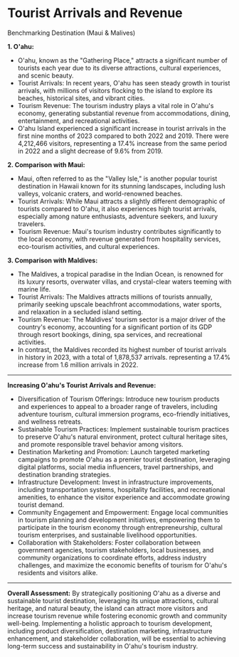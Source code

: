 # Tourist Arrivals and Revenue

Benchmarking Destination (Maui & Malives)

**1. O'ahu:**

- O'ahu, known as the "Gathering Place," attracts a significant number of tourists each year due to its diverse attractions, cultural experiences, and scenic beauty.
- Tourist Arrivals: In recent years, O'ahu has seen steady growth in tourist arrivals, with millions of visitors flocking to the island to explore its beaches, historical sites, and vibrant cities.
- Tourism Revenue: The tourism industry plays a vital role in O'ahu's economy, generating substantial revenue from accommodations, dining, entertainment, and recreational activities.
- O'ahu Island experienced a significant increase in tourist arrivals in the first nine months of 2023 compared to both 2022 and 2019. There were 4,212,466 visitors, representing a 17.4% increase from the same period in 2022 and a slight decrease of 9.6% from 2019.

**2. Comparison with Maui:**

- Maui, often referred to as the "Valley Isle," is another popular tourist destination in Hawaii known for its stunning landscapes, including lush valleys, volcanic craters, and world-renowned beaches.
- Tourist Arrivals: While Maui attracts a slightly different demographic of tourists compared to O'ahu, it also experiences high tourist arrivals, especially among nature enthusiasts, adventure seekers, and luxury travelers.
- Tourism Revenue: Maui's tourism industry contributes significantly to the local economy, with revenue generated from hospitality services, eco-tourism activities, and cultural experiences.

**3. Comparison with Maldives:**

- The Maldives, a tropical paradise in the Indian Ocean, is renowned for its luxury resorts, overwater villas, and crystal-clear waters teeming with marine life.
- Tourist Arrivals: The Maldives attracts millions of tourists annually, primarily seeking upscale beachfront accommodations, water sports, and relaxation in a secluded island setting.
- Tourism Revenue: The Maldives' tourism sector is a major driver of the country's economy, accounting for a significant portion of its GDP through resort bookings, dining, spa services, and recreational activities.
- In contrast, the Maldives recorded its highest number of tourist arrivals in history in 2023, with a total of 1,878,537 arrivals. representing a 17.4% increase from 1.6 million arrivals in 2022.

---

**Increasing O'ahu's Tourist Arrivals and Revenue:**

- Diversification of Tourism Offerings: Introduce new tourism products and experiences to appeal to a broader range of travelers, including adventure tourism, cultural immersion programs, eco-friendly initiatives, and wellness retreats.
- Sustainable Tourism Practices: Implement sustainable tourism practices to preserve O'ahu's natural environment, protect cultural heritage sites, and promote responsible travel behavior among visitors.
- Destination Marketing and Promotion: Launch targeted marketing campaigns to promote O'ahu as a premier tourist destination, leveraging digital platforms, social media influencers, travel partnerships, and destination branding strategies.
- Infrastructure Development: Invest in infrastructure improvements, including transportation systems, hospitality facilities, and recreational amenities, to enhance the visitor experience and accommodate growing tourist demand.
- Community Engagement and Empowerment: Engage local communities in tourism planning and development initiatives, empowering them to participate in the tourism economy through entrepreneurship, cultural tourism enterprises, and sustainable livelihood opportunities.
- Collaboration with Stakeholders: Foster collaboration between government agencies, tourism stakeholders, local businesses, and community organizations to coordinate efforts, address industry challenges, and maximize the economic benefits of tourism for O'ahu's residents and visitors alike.

---

**Overall Assessment:**
By strategically positioning O'ahu as a diverse and sustainable tourist destination, leveraging its unique attractions, cultural heritage, and natural beauty, the island can attract more visitors and increase tourism revenue while fostering economic growth and community well-being. Implementing a holistic approach to tourism development, including product diversification, destination marketing, infrastructure enhancement, and stakeholder collaboration, will be essential to achieving long-term success and sustainability in O'ahu's tourism industry.
